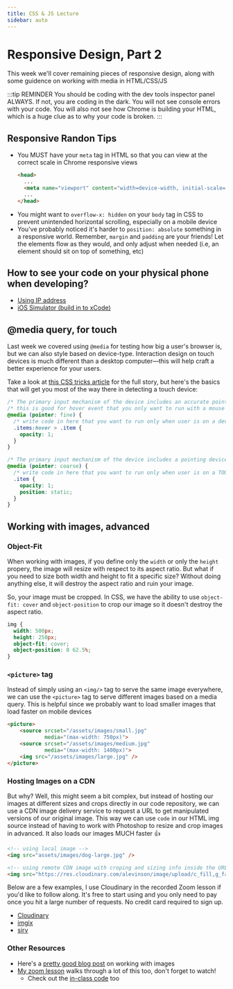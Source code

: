 ```yaml
---
title: CSS & JS Lecture
sidebar: auto
---
```


# Responsive Design, Part 2

This week we'll cover remaining pieces of responsive design, along with some guidence on working with media in HTML/CSS/JS

:::tip REMINDER
You should be coding with the dev tools inspector panel ALWAYS. If not, you are coding in the dark. You will not see console errors with your code. You will also not see how Chrome is building your HTML, which is a huge clue as to why your code is broken.
:::

## Responsive Randon Tips

- You MUST have your `meta` tag in HTML so that you can view at the correct scale in Chrome responsive views
  ```HTML
  <head>
    ...
    <meta name="viewport" content="width=device-width, initial-scale=1.0">
    ...
  </head>
  ```
- You might want to `overflow-x: hidden` on your `body` tag in CSS to prevent unintended horizontal scrolling, especially on a mobile device
- You've probably noticed it's harder to `position: absolute` something in a responsive world. Remember, `margin` and `padding` are your friends! Let the elements flow as they would, and only adjust when needed (i.e, an element should sit on top of something, etc)

## How to see your code on your physical phone when developing?

- [Using IP address](https://medium.com/@claire.ristow/how-to-test-your-localhost-on-an-iphone-54e7b11439b7)
- [iOS Simulator (build in to xCode)](https://medium.com/@ali.dev/how-to-use-xcode-ios-simulator-for-responsive-web-testing-on-mac-7870ee4fc22b)

## @media query, for touch

Last week we covered using `@media` for testing how big a user's browser is, but we can also style based on device-type. Interaction design on touch devices is much different than a desktop computer—this will help craft a better experience for your users.

Take a look at [this CSS tricks article](https://css-tricks.com/touch-devices-not-judged-size/) for the full story, but here's the basics that will get you most of the way there in detecting a touch device:

```css
/* The primary input mechanism of the device includes an accurate pointing device. */
/* this is good for hover event that you only want to run with a mouse */
@media (pointer: fine) {
  /* write code in here that you want to run only when user is on a device with a mouse*/
  .items:hover > .item {
    opacity: 1;
  }
}

/* The primary input mechanism of the device includes a pointing device of limited accuracy. */
@media (pointer: coarse) {
  /* write code in here that you want to run only when user is on a TOUCH device */
  .item {
    opacity: 1;
    position: static;
  }
}
```

## Working with images, advanced

### Object-Fit

When working with images, if you define only the `width` or only the `height` propery, the image will resize with respect to its aspect ratio. But what if you need to size both width and height to fit a specific size? Without doing anything else, it will destroy the aspect ratio and ruin your image.

So, your image must be cropped. In CSS, we have the ability to use `object-fit: cover` and `object-position` to crop our image so it doesn't destroy the aspect ratio.

```css
img {
  width: 500px;
  height: 250px;
  object-fit: cover;
  object-position: 0 62.5%;
}
```

### `<picture>` tag

Instead of simply using an `<img/>` tag to serve the same image everywhere, we can use the `<picture>` tag to serve different images based on a media query. This is helpful since we probably want to load smaller images that load faster on mobile devices

```HTML
<picture>
    <source srcset="/assets/images/small.jpg"
            media="(max-width: 750px)">
    <source srcset="/assets/images/medium.jpg"
            media="(max-width: 1400px)">
    <img src="/assets/images/large.jpg" />
</picture>
```

### Hosting Images on a CDN

But why? Well, this might seem a bit complex, but instead of hosting our images at different sizes and crops directly in our code repository, we can use a CDN image delivery service to request a URL to get manipulated versions of our original image. This way we can use `code` in our HTML img source instead of having to work with Photoshop to resize and crop images in advanced. It also loads our images MUCH faster 👍

```html
<!-- using local image -->
<img src="assets/images/dog-large.jpg" />

<!-- using remote CDN image with croping and sizing info inside the URL -->
<img src="https://res.cloudinary.com/alevinson/image/upload/c_fill,g_face,h_600,w_1100,y_0/v1587147567/dog-large_hnpsax.jpg" />
```

Below are a few examples, I use Cloudinary in the recorded Zoom lesson if you'd like to follow along. It's free to start using and you only need to pay once you hit a large number of requests. No credit card required to sign up.

- [Cloudinary](https://cloudinary.com/)
- [imgix](https://www.imgix.com/)
- [sirv](https://sirv.com/)

### Other Resources

- Here's a [pretty good blog post](https://ishadeed.com/article/image-techniques/) on working with images
- [My zoom lesson](https://NewSchool.zoom.us/rec/share/_-dHBpDX5FFLSYXC4mPQX4QsEov9eaa81SdIrPUKnxlFNQd5FQOivF2qwptnPcpb?startTime=1587153598000) walks through a lot of this too, don't forget to watch!
  - Check out the [in-class code](https://github.com/AndrewLevinson/symmetrical-octo-potato/tree/master/lab/week-12/in-class-example) too

<!-- Working with video and audio
position: sticky (and other positions) -->

  <!--
  show students how to document work by recording video via quicktime. Compression too? also, using markup to document work. Show examples of documentation on github? -->

